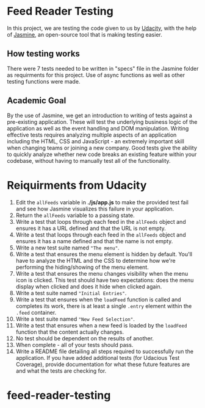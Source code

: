 # Feed Reader Testing

In this project, we are testing the code given to us by [Udacity](https://www.udacity.com/), with the help of [Jasmine](http://jasmine.github.io/), an open-source tool that is making testing easier.


## How testing works

There were 7 tests needed to be written in "specs" file in the Jasmine folder as requirments for this project. Use of async functions as well as other testing functions were made.


## Academic Goal

By the use of Jasmine, we get an introduction to writing of tests against a pre-existing application. These will test the underlying business logic of the application as well as the event handling and DOM manipulation.
Writing effective tests requires analyzing multiple aspects of an application including the HTML, CSS and JavaScript - an extremely important skill when changing teams or joining a new company.
Good tests give the ability to quickly analyze whether new code breaks an existing feature within your codebase, without having to manually test all of the functionality.


# Reiquirments from Udacity

1. Edit the `allFeeds` variable in **./js/app.js** to make the provided test fail and see how Jasmine visualizes this failure in your application.
2. Return the `allFeeds` variable to a passing state.
3. Write a test that loops through each feed in the `allFeeds` object and ensures it has a URL defined and that the URL is not empty.
4. Write a test that loops through each feed in the `allFeeds` object and ensures it has a name defined and that the name is not empty.
5. Write a new test suite named `"The menu"`.
6. Write a test that ensures the menu element is hidden by default. You'll have to analyze the HTML and the CSS to determine how we're performing the hiding/showing of the menu element.
7. Write a test that ensures the menu changes visibility when the menu icon is clicked. This test should have two expectations: does the menu display when clicked and does it hide when clicked again.
8. Write a test suite named `"Initial Entries"`.
9. Write a test that ensures when the `loadFeed` function is called and completes its work, there is at least a single `.entry` element within the `.feed` container.
10. Write a test suite named `"New Feed Selection"`.
11. Write a test that ensures when a new feed is loaded by the `loadFeed` function that the content actually changes.
12. No test should be dependent on the results of another.
13. When complete - all of your tests should pass. 
14. Write a README file detailing all steps required to successfully run the application. If you have added additional tests (for Udacious Test Coverage),  provide documentation for what these future features are and what the tests are checking for.
# feed-reader-testing
